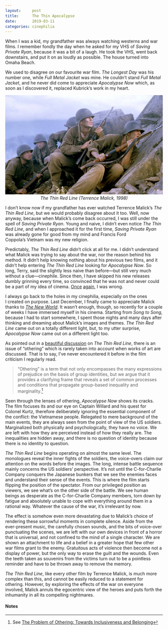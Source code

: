 ```yaml
---
layout:     post
title:      The Thin Apocalypse
date:       2019-03-11
categories: cinephilia
---
```


When I was a kid, my grandfather was always watching westerns and war films.
I remember fondly the day when he asked for my VHS of *Saving Private Ryan*,
because it was a bit of a laugh. He took the VHS, went back downstairs, and put
it on as loudly as possible. The house turned into Omaha Beach.

<!--more-->

We used to disagree on our favourite war film. *The Longest Day* was his number
one, while *Full Metal Jacket* was mine. He couldn’t stand *Full Metal Jacket*,
and he never did come to appreciate *Apocalypse Now* which, as soon as
I discovered it, replaced Kubrick’s work in my heart.

<p align="center">
    <img src="/assets/images/2019-03-09-the_thin_red_line.png">
    <br>
    <em>The Thin Red Line (Terrence Malick, 1998)</em>
</p>

I don’t know now if my grandfather has ever watched Terrence Malick’s *The Thin
Red Line*, but we would probably disagree about it too. Well, now anyway,
because when Malick’s come back occurred, I was still under the spell of *Saving
Private Ryan*. Young and naive, I didn’t even notice *The Thin Red Line*, and
when I approached it for the first time, *Saving Private Ryan* was already gone
for good from my mind and Francis Ford Coppola’s Vietnam was my new religion.

Predictably, *The Thin Red Line* didn’t click at all for me. I didn’t understand
what Malick was trying to say about the war, nor the reason behind his method.
It didn’t help knowing nothing about his previous two films, and it didn’t help
entering *The Thin Red Line* looking for *Apocalypse Now*. So long, Terry, said
the slightly less naive than before—but still very much without a
clue—cinephile. Since then, I have skipped his new releases dumbly grinning
every time, so convinced that he was not and never could be a part of my idea of
cinema.
[Once](https://www.filmsinwords.eu/cinephilia/2018/09/20/rollerland.html)
[again](https://www.filmsinwords.eu/cinephilia/2018/11/15/lucas.html), I was
wrong.

I always go back to the holes in my cinephilia, especially on the ones I created
on purpose. Last December, I finally came to appreciate Malick thanks to [*The
New World*](https://www.letterboxd.com/muberti/film/the-new-world/). It wasn’t
enough, though, so recently for a couple of weeks I have immersed myself in his
cinema. Starting from *Song to Song*, because I had to start somewhere, I spent
those nights and many days after thinking and dreaming about Malick’s images and
themes. *The Thin Red Line* came out on a totally different light, but, to my
utter surprise, *Apocalypse Now* came out on a different light too.

As pointed out in a [beautiful
discussion](https://www.letterboxd.com/post1000tension/film/the-thin-red-line)
on *The Thin Red Line*, there is an issue of “othering” which is rarely taken
into account when works of art are discussed. That is to say, I’ve never
encountered it before in the film criticism I regularly read.

> “Othering” is a term that not only encompasses the many expressions of
> prejudice on the basis of group identities, but we argue that it provides a
> clarifying frame that reveals a set of common processes and conditions that
> propagate group-based inequality and marginality.[^1]

Seen through the lenses of othering, *Apocalypse Now* shows its cracks. The film
focuses its and our eye on Captain Willard and his quest for Colonel Kurtz,
therefore deliberately ignoring the essential component of the conflict: the
Vietnamese people. Relegated to mere background of the main events, they are
always seen from the point of view of the US soldiers. Marginalized both
physically and psychologically, they have no voice. We are left with how they
are perceived instead of how they really are. The inequalities are hidden away,
and there is no question of identity because there is no identity to question.

*The Thin Red Line* begins operating on almost the same level. The monologues
reveal the inner fights of the soldiers, the voice-overs claim our attention on
the words before the images. The long, intense battle sequence mainly concerns
the US soldiers’ perspective. It’s not until the C-for-Charlie Company conquers
the Japanese bunkers that we see the enemies faces and understand their sense of
the events. This is where the film starts flipping the position of the
spectator. From our privileged position as viewers, we see what’s on the other
side of the battle. We see human beings as desperate as the C-for-Charlie
Company members, torn down by fatigue and absolutely unable to cope with
everything around them in a rational way. Whatever the cause of the war,
it’s irrelevant by now.

The effect is somehow even more devastating due to Malick’s choice of rendering
these sorrowful moments in complete silence. Aside from the ever-present music,
the carefully chosen sounds, and the bits of voice-over punctuating the scenes,
we are left with our own devices in front of a horror that is universal, and not
confined to the mind of a single character. We are shown an attachment to life
and a belief in a greater hope that few other war films grant to the enemy.
Gratuitous acts of violence then become not a display of power, but the only way
to erase the guilt and the wounds. Even the teeth taken as souvenirs from the
victims turn out to be a pointless reminder and have to be thrown away to remove
the memory.

*The Thin Red Line*, like every other film by Terrence Malick, is much more
complex than this, and cannot be easily reduced to a statement for othering.
However, by exploring the effects of the war on everyone involved, Malick annuls
the egocentric view of the heroes and puts forth the inhumanity in all its
compelling nightmares.

#### Notes ####

[^1]: See [The Problem of Othering: Towards Inclusiveness and Belonging](http://www.otheringandbelonging.org/the-problem-of-othering/)
